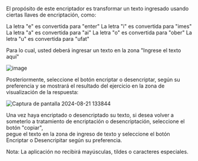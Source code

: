 El propósito de este encriptador es transformar un texto ingresado usando ciertas llaves de encriptación,  como:

La letra "e" es convertida para "enter"
La letra "i" es convertida para "imes"
La letra "a" es convertida para "ai"
La letra "o" es convertida para "ober"
La letra "u" es convertida para "ufat"

Para lo cual,  usted deberá ingresar un texto en la zona "Ingrese el texto aquí"

![image](https://github.com/user-attachments/assets/98c1d9a6-359f-43c5-b00b-c9afc207c488)

Posteriormente,  seleccione el botón encriptar o desencriptar,  según su preferencia y se mostrará el resultado del ejercicio en la zona de visualización de la respuesta:

![Captura de pantalla 2024-08-21 133844](https://github.com/user-attachments/assets/7a1fa917-4268-4333-b829-297b348f594e)

Una vez haya encriptado o desencriptado su texto,  si desea volver a someterlo a tratamiento de encriptación o desencriptación,  seleccione el botón "copiar",  
pegue el texto en la zona de ingreso de texto y seleccione el botón Encriptar o Desencripitar según su preferencia.

Nota: La aplicación no recibirá mayúsculas,  tildes o caracteres especiales.





